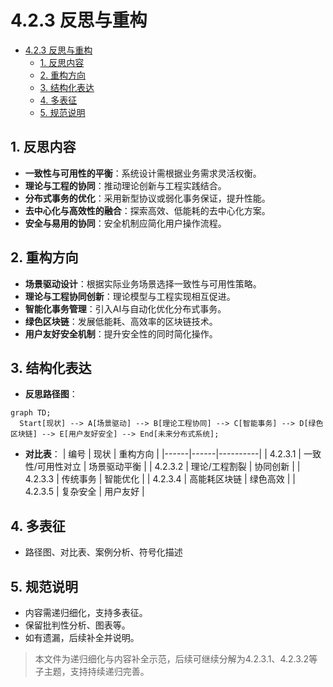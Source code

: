 # 4.2.3 反思与重构


<!-- TOC START -->

- [4.2.3 反思与重构](#423-反思与重构)
  - [1. 反思内容](#1-反思内容)
  - [2. 重构方向](#2-重构方向)
  - [3. 结构化表达](#3-结构化表达)
  - [4. 多表征](#4-多表征)
  - [5. 规范说明](#5-规范说明)

<!-- TOC END -->

## 1. 反思内容

- **一致性与可用性的平衡**：系统设计需根据业务需求灵活权衡。
- **理论与工程的协同**：推动理论创新与工程实践结合。
- **分布式事务的优化**：采用新型协议或弱化事务保证，提升性能。
- **去中心化与高效性的融合**：探索高效、低能耗的去中心化方案。
- **安全与易用的协同**：安全机制应简化用户操作流程。

## 2. 重构方向

- **场景驱动设计**：根据实际业务场景选择一致性与可用性策略。
- **理论与工程协同创新**：理论模型与工程实现相互促进。
- **智能化事务管理**：引入AI与自动化优化分布式事务。
- **绿色区块链**：发展低能耗、高效率的区块链技术。
- **用户友好安全机制**：提升安全性的同时简化操作。

## 3. 结构化表达

- **反思路径图**：

```mermaid
graph TD;
  Start[现状] --> A[场景驱动] --> B[理论工程协同] --> C[智能事务] --> D[绿色区块链] --> E[用户友好安全] --> End[未来分布式系统];
```

- **对比表**：
| 编号 | 现状 | 重构方向 |
|------|------|----------|
| 4.2.3.1 | 一致性/可用性对立 | 场景驱动平衡 |
| 4.2.3.2 | 理论/工程割裂 | 协同创新 |
| 4.2.3.3 | 传统事务 | 智能优化 |
| 4.2.3.4 | 高能耗区块链 | 绿色高效 |
| 4.2.3.5 | 复杂安全 | 用户友好 |

## 4. 多表征

- 路径图、对比表、案例分析、符号化描述

## 5. 规范说明

- 内容需递归细化，支持多表征。
- 保留批判性分析、图表等。
- 如有遗漏，后续补全并说明。

> 本文件为递归细化与内容补全示范，后续可继续分解为4.2.3.1、4.2.3.2等子主题，支持持续递归完善。
